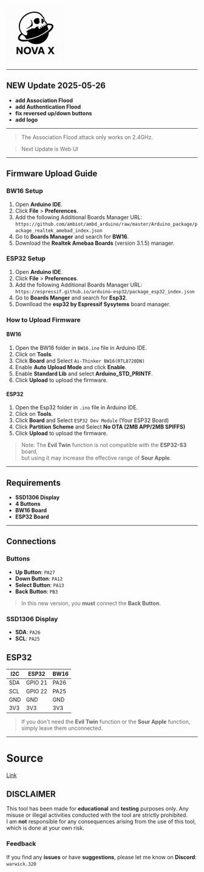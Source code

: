 
![logo](img/Small.png)

---
## NEW Update 2025-05-26
- **add Association Flood**
- **add Authentication Flood**
- **fix reversed up/down buttons**
- **add logo**
---
> The Association Flood attack only works on 2.4GHz.

> Next Update is Web UI
---
## Firmware Upload Guide

### BW16 Setup
1. Open **Arduino IDE**.
2. Click **File** > **Preferences**.
3. Add the following Additional Boards Manager URL:  
   `https://github.com/ambiot/ambd_arduino/raw/master/Arduino_package/package_realtek_amebad_index.json`
4. Go to **Boards Manager** and search for **BW16**.
5. Download the **Realtek Amebaa Boards** (version 3.1.5) manager.
### ESP32 Setup
1. Open **Arduino IDE**.
2. Click **File** > **Preferences**.
3. Add the following Additional Boards Manager URL:  
   `https://espressif.github.io/arduino-esp32/package_esp32_index.json`
4. Go to **Boards Manger** and search for **Esp32**.
5. Downlload the **esp32 by Espressif Sysytems** board manager.
### How to Upload Firmware
#### BW16
1. Open the BW16 folder in `BW16.ino` file in Arduino IDE.
2. Click on **Tools**.
3. Click **Board** and Select `Ai-Thinker BW16(RTL8720DN)`
4. Enable **Auto Upload Mode** and click **Enable**.
5. Enable **Standard Lib** and select **Arduino_STD_PRINTF**.
6. Click **Upload** to upload the firmware.
#### ESP32
1. Open the Esp32 folder in `.ino` file in Arduino IDE.
2. Click on **Tools**.
3. Click **Board** and Select `ESP32 Dev Module` (Your ESP32 Board)
4. Click **Partition Scheme** and Select **No OTA (2MB APP/2MB SPIFFS)**
5. Click **Upload** to upload the firmware.
> Note: The **Evil Twin** function is not compatible with the **ESP32-S3** board,  
> but using it may increase the effective range of **Sour Apple**.
---

## Requirements

- **SSD1306 Display**
- **4 Buttons**
- **BW16 Board**
- **ESP32 Board**
---

## Connections

### Buttons
- **Up Button**: `PA27`
- **Down Button**: `PA12`
- **Select Button**: `PA13`
- **Back Button**: `PB3`
> In this new version, you **must** connect the **Back Button**.

### SSD1306 Display
- **SDA**: `PA26`
- **SCL**: `PA25`
## ESP32
| I2C  | ESP32          | BW16      |
|------|----------------|-----------|
| SDA  | GPIO 21        | PA26      |
| SCL  | GPIO 22        | PA25      |
| GND  | GND            | GND       |
| 3V3  | 3V3            | 3V3       |
> If you don't need the **Evil Twin** function or the **Sour Apple** function,  
> simply leave them unconnected.
---
# Source
[Link](https://github.com/tesa-klebeband/RTL8720dn-Deauther)
## DISCLAIMER

This tool has been made for **educational** and **testing** purposes only. Any misuse or illegal activities conducted with the tool are strictly prohibited.  
I am **not** responsible for any consequences arising from the use of this tool, which is done at your own risk.

### Feedback
If you find any **issues** or have **suggestions**, please let me know on **Discord**: `warwick.320`
